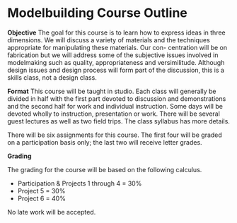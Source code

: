 ﻿# Modelbuilding Course Outline 

**Objective** 
The goal for this course is to learn how to express ideas in three dimensions.  We will discuss a variety of materials and the techniques appropriate for manipulating these materials.  Our con- centration will be on fabrication but we will address some of the subjective issues involved in modelmaking such as quality, appropriateness and versimilitude.  Although design issues and design process will form part of the discussion, this is a skills class, not a design class.    

**Format** 
This course will be taught in studio.  Each class will generally be divided in half with the first part devoted to discussion and demonstrations and the second half for work and individual instruction.  Some days will be devoted wholly to instruction, presentation or work.  There will be several guest lectures as well as two field trips.  The class syllabus has more details.

There will be six assignments for this course.  The first four will be graded on a participation basis only; the last two will receive letter grades.

**Grading**

The grading for the course will be based on the following calculus.

* Participation & Projects 1 through 4 = 30% 
* Project 5 = 30%
* Project 6 = 40%

No late work will be accepted.
